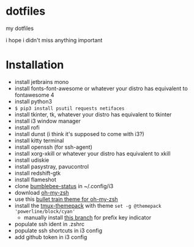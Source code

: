 # dotfiles
my dotfiles

i hope i didn't miss anything important

# Installation
- install jetbrains mono
- install fonts-font-awesome or whatever your distro has equivalent to fontawesome 4
- install python3
- `` $ pip3 install psutil requests netifaces ``
- install tkinter, tk, whatever your distro has equivalent to tkinter
- install i3 window manager
- install rofi
- install dunst (i think it's supposed to come with i3?)
- install kitty terminal
- install openssh (for ssh-agent)
- install xorg-xkill or whatever your distro has equivalent to xkill
- install udiskie
- install pasystray, pavucontrol
- install redshift-gtk
- install flameshot
- clone [bumblebee-status](https://github.com/tobi-wan-kenobi/bumblebee-status) in ~/.config/i3
- download [oh-my-zsh](https://github.com/ohmyzsh/ohmyzsh)
- use this [bullet train theme for oh-my-zsh](https://github.com/caiogondim/bullet-train.zsh)
- install the [tmux-themepack](https://github.com/jimeh/tmux-themepack) with theme ``set -g @themepack 'powerline/block/cyan'``
  - manually install [this branch](https://github.com/jimeh/tmux-themepack/pull/34/commits/06a63f4118dbc2eab18931bcdb0a3839a2d039fa) for prefix key indicator
- populate ssh ident in .zshrc
- populate ssh shortcuts in i3 config
- add github token in i3 config
